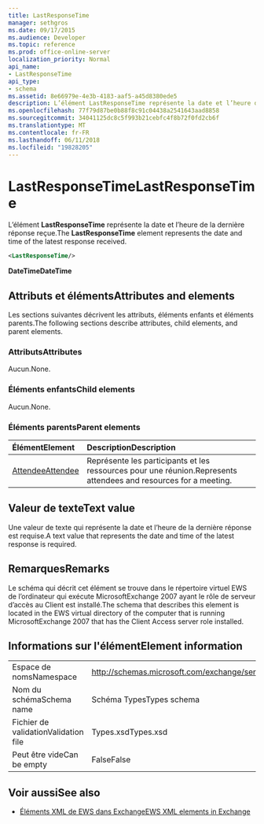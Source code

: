 ```yaml
---
title: LastResponseTime
manager: sethgros
ms.date: 09/17/2015
ms.audience: Developer
ms.topic: reference
ms.prod: office-online-server
localization_priority: Normal
api_name:
- LastResponseTime
api_type:
- schema
ms.assetid: 8e66979e-4e3b-4183-aaf5-a45d8380ede5
description: L’élément LastResponseTime représente la date et l’heure de la dernière réponse reçue.
ms.openlocfilehash: 77f79d87be0b88f8c91c04438a2541643aad8858
ms.sourcegitcommit: 34041125dc8c5f993b21cebfc4f8b72f0fd2cb6f
ms.translationtype: MT
ms.contentlocale: fr-FR
ms.lasthandoff: 06/11/2018
ms.locfileid: "19828205"
---
```

# <a name="lastresponsetime"></a><span data-ttu-id="9e117-103">LastResponseTime</span><span class="sxs-lookup"><span data-stu-id="9e117-103">LastResponseTime</span></span>

<span data-ttu-id="9e117-104">L’élément **LastResponseTime** représente la date et l’heure de la dernière réponse reçue.</span><span class="sxs-lookup"><span data-stu-id="9e117-104">The **LastResponseTime** element represents the date and time of the latest response received.</span></span> 
  
```xml
<LastResponseTime/>
```

 <span data-ttu-id="9e117-105">**DateTime**</span><span class="sxs-lookup"><span data-stu-id="9e117-105">**DateTime**</span></span>
## <a name="attributes-and-elements"></a><span data-ttu-id="9e117-106">Attributs et éléments</span><span class="sxs-lookup"><span data-stu-id="9e117-106">Attributes and elements</span></span>

<span data-ttu-id="9e117-107">Les sections suivantes décrivent les attributs, éléments enfants et éléments parents.</span><span class="sxs-lookup"><span data-stu-id="9e117-107">The following sections describe attributes, child elements, and parent elements.</span></span>
  
### <a name="attributes"></a><span data-ttu-id="9e117-108">Attributs</span><span class="sxs-lookup"><span data-stu-id="9e117-108">Attributes</span></span>

<span data-ttu-id="9e117-109">Aucun.</span><span class="sxs-lookup"><span data-stu-id="9e117-109">None.</span></span>
  
### <a name="child-elements"></a><span data-ttu-id="9e117-110">Éléments enfants</span><span class="sxs-lookup"><span data-stu-id="9e117-110">Child elements</span></span>

<span data-ttu-id="9e117-111">Aucun.</span><span class="sxs-lookup"><span data-stu-id="9e117-111">None.</span></span>
  
### <a name="parent-elements"></a><span data-ttu-id="9e117-112">Éléments parents</span><span class="sxs-lookup"><span data-stu-id="9e117-112">Parent elements</span></span>

|<span data-ttu-id="9e117-113">**Élément**</span><span class="sxs-lookup"><span data-stu-id="9e117-113">**Element**</span></span>|<span data-ttu-id="9e117-114">**Description**</span><span class="sxs-lookup"><span data-stu-id="9e117-114">**Description**</span></span>|
|:-----|:-----|
|[<span data-ttu-id="9e117-115">Attendee</span><span class="sxs-lookup"><span data-stu-id="9e117-115">Attendee</span></span>](attendee.md) <br/> |<span data-ttu-id="9e117-116">Représente les participants et les ressources pour une réunion.</span><span class="sxs-lookup"><span data-stu-id="9e117-116">Represents attendees and resources for a meeting.</span></span>  <br/> |
   
## <a name="text-value"></a><span data-ttu-id="9e117-117">Valeur de texte</span><span class="sxs-lookup"><span data-stu-id="9e117-117">Text value</span></span>

<span data-ttu-id="9e117-118">Une valeur de texte qui représente la date et l’heure de la dernière réponse est requise.</span><span class="sxs-lookup"><span data-stu-id="9e117-118">A text value that represents the date and time of the latest response is required.</span></span>
  
## <a name="remarks"></a><span data-ttu-id="9e117-119">Remarques</span><span class="sxs-lookup"><span data-stu-id="9e117-119">Remarks</span></span>

<span data-ttu-id="9e117-120">Le schéma qui décrit cet élément se trouve dans le répertoire virtuel EWS de l’ordinateur qui exécute MicrosoftExchange 2007 ayant le rôle de serveur d’accès au Client est installé.</span><span class="sxs-lookup"><span data-stu-id="9e117-120">The schema that describes this element is located in the EWS virtual directory of the computer that is running MicrosoftExchange 2007 that has the Client Access server role installed.</span></span>
  
## <a name="element-information"></a><span data-ttu-id="9e117-121">Informations sur l'élément</span><span class="sxs-lookup"><span data-stu-id="9e117-121">Element information</span></span>

|||
|:-----|:-----|
|<span data-ttu-id="9e117-122">Espace de noms</span><span class="sxs-lookup"><span data-stu-id="9e117-122">Namespace</span></span>  <br/> |http://schemas.microsoft.com/exchange/services/2006/types  <br/> |
|<span data-ttu-id="9e117-123">Nom du schéma</span><span class="sxs-lookup"><span data-stu-id="9e117-123">Schema name</span></span>  <br/> |<span data-ttu-id="9e117-124">Schéma Types</span><span class="sxs-lookup"><span data-stu-id="9e117-124">Types schema</span></span>  <br/> |
|<span data-ttu-id="9e117-125">Fichier de validation</span><span class="sxs-lookup"><span data-stu-id="9e117-125">Validation file</span></span>  <br/> |<span data-ttu-id="9e117-126">Types.xsd</span><span class="sxs-lookup"><span data-stu-id="9e117-126">Types.xsd</span></span>  <br/> |
|<span data-ttu-id="9e117-127">Peut être vide</span><span class="sxs-lookup"><span data-stu-id="9e117-127">Can be empty</span></span>  <br/> |<span data-ttu-id="9e117-128">False</span><span class="sxs-lookup"><span data-stu-id="9e117-128">False</span></span>  <br/> |
   
## <a name="see-also"></a><span data-ttu-id="9e117-129">Voir aussi</span><span class="sxs-lookup"><span data-stu-id="9e117-129">See also</span></span>



- [<span data-ttu-id="9e117-130">Éléments XML de EWS dans Exchange</span><span class="sxs-lookup"><span data-stu-id="9e117-130">EWS XML elements in Exchange</span></span>](ews-xml-elements-in-exchange.md)

